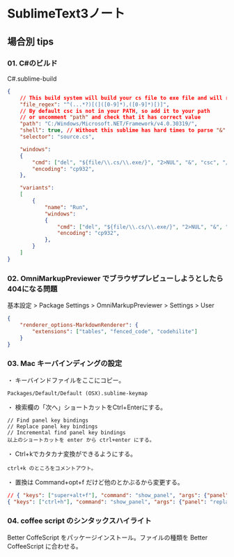 # SublimeText3ノート

## 場合別 tips

### 01. C#のビルド

C#.sublime-build

```json
{
    // This build system will build your cs file to exe file and will run it
    "file_regex": "^(...*?)[(]([0-9]*),([0-9]*)[)]",
    // By default csc is not in your PATH, so add it to your path
    // or uncomment "path" and check that it has correct value
    "path": "C:/Windows/Microsoft.NET/Framework/v4.0.30319/",
    "shell": true, // Without this sublime has hard times to parse "&" in out command line
    "selector": "source.cs",

    "windows":
    {
        "cmd": ["del", "${file/\\.cs/\\.exe/}", "2>NUL", "&", "csc", "/nologo", "/out:${file/\\.cs/\\.exe/}", "$file"],
        "encoding": "cp932",
    },

    "variants":
    [
        {
            "name": "Run",
            "windows":
            {
                "cmd": ["del", "${file/\\.cs/\\.exe/}", "2>NUL", "&", "csc", "/nologo", "/out:${file/\\.cs/\\.exe/}", "$file", "&", "${file/\\.cs/\\.exe/}"],
                "encoding": "cp932",
            },
        }
    ]
}
```

### 02. OmniMarkupPreviewer でブラウザプレビューしようとしたら404になる問題

基本設定 > Package Settings > OmniMarkupPreviewer > Settings > User

```json
{
    "renderer_options-MarkdownRenderer": {
        "extensions": ["tables", "fenced_code", "codehilite"]
    }
}
```

### 03. Mac キーバインディングの設定

・ キーバインドファイルをここにコピー。

    Packages/Default/Default (OSX).sublime-keymap

・ 検索欄の「次へ」ショートカットをCtrl+Enterにする。

    // Find panel key bindings
    // Replace panel key bindings
    // Incremental find panel key bindings
    以上のショートカットを enter から ctrl+enter にする。

・ Ctrl+kでカタカナ変換ができるようにする。

    ctrl+k のところをコメントアウト。

・ 置換は Command+opt+f だけど他のとかぶるから変更する。

```json
// { "keys": ["super+alt+f"], "command": "show_panel", "args": {"panel": "replace", "reverse": false} },
{ "keys": ["ctrl+h"], "command": "show_panel", "args": {"panel": "replace", "reverse": false} },
```

### 04. coffee script のシンタックスハイライト

Better CoffeScript をパッケージインストール。ファイルの種類を Better CoffeeScript に合わせる。

